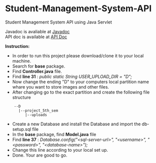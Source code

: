 # Student-Management-System-API
Student Management System API using Java Servlet

Javadoc is avaliable at [Javadoc](https://projects.computopedia.com/student_management_system/)<br>
API doc is available at [API Doc](https://documenter.getpostman.com/view/3694598/SVtVU7zU)

**Instruction:**
- In order to run this project please download/clone it to your local machine.
- Search for **base** package.
- Find **Controller.java** file.
- Find **line 31** : *public static String USER_UPLOAD_DIR = "D";*
- Now change the ending "D" to your computers local partition name whare you want to store images and other files.
- After changing go to the exact partition and create the following file structure
```
    --D
      |--project_5th_sem
         |--uploads
```
- Create a new Database and install the Database and import the db-setup.sql file
- In the **base** package, find **Model.java** file
- Find **line 37** : *Database.config("\<sql-server-url\>", "\<username\>", "\<password\>", "\<database-name\>");*
- Change this line according to your local set up.
- Done. Your are good to go.
  



